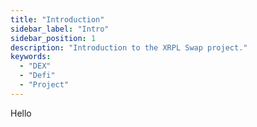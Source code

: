 ```yaml
---
title: "Introduction"
sidebar_label: "Intro"
sidebar_position: 1
description: "Introduction to the XRPL Swap project."
keywords:
  - "DEX"
  - "Defi"
  - "Project"
---
```


Hello
